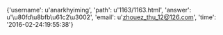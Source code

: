{'username': u'anarkhyiming', 'path': u'1163/1163.html', 'answer': u'\u80fd\u8bfb\u61c2\u3002', 'email': u'zhouez_thu_12@126.com', 'time': '2016-02-24:19:55:38'}